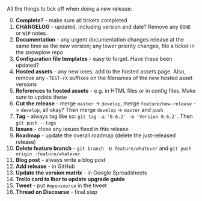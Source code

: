 All the things to tick off when doing a new release:

0. **Complete?** - make sure all tickets completed
1. **CHANGELOG** - updated, including version and date? Remove any `DONE` or `WIP` notes.
2. **Documentation** - any urgent documentation changes release at the same time as the new version; any lower priority changes,  file a ticket in the snowplow repo
3. **Configuration file templates** - easy to forget. Have these been updated?
4. **Hosted assets** - any new ones, add to the hosted assets page. Also, remove any `-TEST-rX` suffixes on the filenames of the new hosted asset versions
5. **References to hosted assets** - e.g. in HTML files or in config files. Make sure to update these
6. **Cut the release** - merge `master` -> `develop`, merge `feature/new-release` -> `develop`, all okay? Then merge `develop` -> `master` and `push`
7. **Tag** - always tag like so: `git tag -a '0.6.2' -m 'Version 0.6.2'`. Then `git push --tags`
8. **Issues** - close any issues fixed in this release
9. **Roadmap** - update the overall roadmap (delete the just-released release)
10. **Delete feature branch** - `git branch -D feature/whatever` and `git push origin :feature/whatever`
11. **Blog post** - always write a blog post
12. **Add release** - in GitHub
13. **Update the version matrix** - in Google Spreadsheets
14. **Trello card to Ihor to update upgrade guide**
14. **Tweet** - put `#opensource` in the tweet
15. **Thread on Discourse** - final step